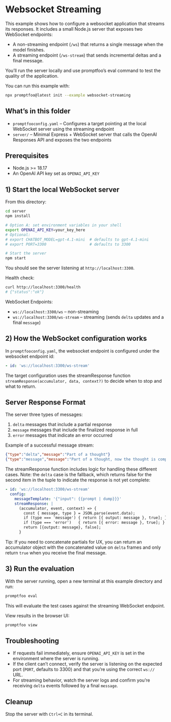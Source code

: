 # Websocket Streaming

This example shows how to configure a websocket application that streams its responses. It includes a small Node.js server that exposes two WebSocket endpoints:

- A non-streaming endpoint (`/ws`) that returns a single message when the model finishes.
- A streaming endpoint (`/ws-stream`) that sends incremental deltas and a final message.

You’ll run the server locally and use promptfoo’s eval command to test the quality of the application.

You can run this example with:

```bash
npx promptfoo@latest init --example websocket-streaming
```

## What’s in this folder

- `promptfooconfig.yaml` – Configures a target pointing at the local WebSocket server using the streaming endpoint
- `server/` – Minimal Express + WebSocket server that calls the OpenAI Responses API and exposes the two endpoints

## Prerequisites

- Node.js >= 18.17
- An OpenAI API key set as `OPENAI_API_KEY`

## 1) Start the local WebSocket server

From this directory:

```bash
cd server
npm install

# Option A: set environment variables in your shell
export OPENAI_API_KEY=your_key_here
# Optional:
# export CHATBOT_MODEL=gpt-4.1-mini  # defaults to gpt-4.1-mini
# export PORT=3300                   # defaults to 3300

# Start the server
npm start
```

You should see the server listening at `http://localhost:3300`.

Health check:

```bash
curl http://localhost:3300/health
# {"status":"ok"}
```

WebSocket Endpoints:

- `ws://localhost:3300/ws` – non-streaming
- `ws://localhost:3300/ws-stream` – streaming (sends `delta` updates and a final `message`)

## 2) How the WebSocket configuration works

In `promptfooconfig.yaml`, the websocket endpoint is configured under the websocket endpoint id:

```yaml
- id: 'ws://localhost:3300/ws-stream'
```

The target configuration uses the streamResponse function `streamResponse(accumulator, data, context?)` to decide when to stop and what to return.

## Server Response Format

The server three types of messages:

1. `delta` messages that include a partial response
2. `message` messages that include the finalized response in full
3. `error` messages that indicate an error occurred

Example of a successful message stream:

```json
{"type":"delta","message":"Part of a thought"}
{"type":"message","message":"Part of a thought, now the thought is completed"}
```

The streamResponse function includes logic for handling these different cases. Note: the `delta` case is the fallback, which returns false for the second item in the tuple to indicate the response is not yet complete:

```yaml
- id: 'ws://localhost:3300/ws-stream'
  config:
    messageTemplate: '{"input": {{prompt | dump}}}'
    streamResponse: |
      (accumulator, event, context) => {
        const { message, type } = JSON.parse(event.data);
        if (type === 'message') { return [{ output: message }, true]; }
        if (type === 'error')   { return [{ error: message }, true]; }
        return [{output: message}, false];
      }
```

Tip: If you need to concatenate partials for UX, you can return an accumulator object with the concatenated value on `delta` frames and only return `true` when you receive the final message.

## 3) Run the evaluation

With the server running, open a new terminal at this example directory and run:

```bash
promptfoo eval
```

This will evaluate the test cases against the streaming WebSocket endpoint.

View results in the browser UI:

```bash
promptfoo view
```

## Troubleshooting

- If requests fail immediately, ensure `OPENAI_API_KEY` is set in the environment where the server is running.
- If the client can’t connect, verify the server is listening on the expected port (`PORT`, defaults to 3300) and that you’re using the correct `ws://` URL.
- For streaming behavior, watch the server logs and confirm you’re receiving `delta` events followed by a final `message`.

## Cleanup

Stop the server with `Ctrl+C` in its terminal.
